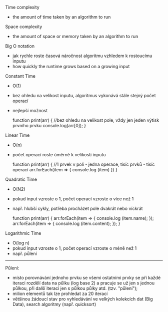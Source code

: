 Time complexity
- the amount of time taken by an algorithm to run

Space complexity
-  the amount of space or memory taken by an algorithm to run

Big O notation
- jak rychle roste časová náročnost algoritmu vzhledem k rostoucímu inputu
- how quickly the runtime grows based on a growing input

Constant Time
- O(1)
- bez ohledu na velikost inputu, algoritmus vykonává stále stejný počet operací
- nejlepší možnost

  function print(arr) { //bez ohledu na velikost pole, vždy jen jeden výtisk prvního prvku
    console.log(arr[0]);
  }

Linear Time
- O(n)
- počet operací roste úměrně k velikosti inputu

  function print(arr) { //1 prvek v poli - jedna operace, tisíc prvků - tisíc operací
    arr.forEach(item => { console.log (item) })
  }

Quadratic Time
- O(N2)
- pokud input vzroste o 1, počet operací vzroste o více než 1
- např. hlubší cykly, potřeba procházet pole dvakrát nebo víckrát

  function print(arr) {
    arr.forEach(item => {
      console.log (item.name);
    });
    arr.forEach(item => {
      console.log (item.content);
    });
  }

Logarithmic Time
- O(log n)
- pokud input vzroste o 1, počet operací vzroste o méně než 1
- např. půlení

-----

Půlení:
- místo porovnávání jednoho prvku se všemi ostatními prvky se
  při každé iteraci rozdělí data na půlku (log base 2) a pracuje se už jen s
  jednou půlkou, při další iteraci jen s půlkou půlky atd. (tzv. "půlení");
- milion elementů tak lze prohledat za 20 iterací
- většinou žádoucí stav pro vyhledávání ve velkých kolekcích dat (Big Data),
  search algoritmy (např. quicksort)
